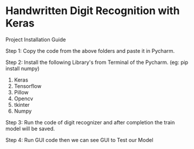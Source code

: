 
# Handwritten Digit Recognition with Keras

Project Installation Guide

Step 1: Copy the code from the above folders and paste it in Pycharm.

Step 2: Install the following Library's from Terminal of the Pycharm. (eg: pip install numpy) 
1. Keras
2. Tensorflow
3. Pillow
4. Opencv
5. tkinter
6. Numpy

Step 3: Run the code of digit recognizer and after completion the train model will be saved.

Step 4: Run GUI code then we can see GUI to Test our Model

          
